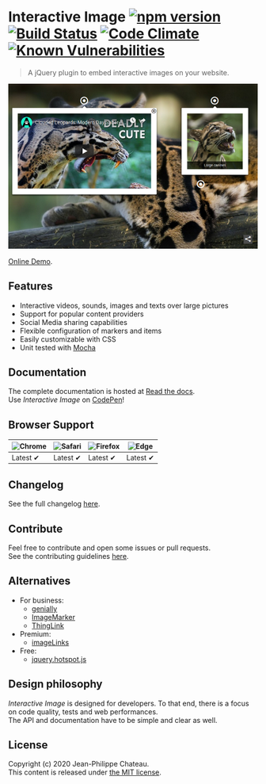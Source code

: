 # Interactive Image [![npm version](https://badge.fury.io/js/interactiveimagejs.svg)](http://badge.fury.io/js/interactiveimagejs) [![Build Status](https://travis-ci.org/jpchateau/Interactive-Image.svg?branch=master)](https://travis-ci.org/jpchateau/Interactive-Image) [![Code Climate](https://codeclimate.com/github/jpchateau/Interactive-Image/badges/gpa.svg)](https://codeclimate.com/github/jpchateau/Interactive-Image) [![Known Vulnerabilities](https://snyk.io//test/github/jpchateau/Interactive-Image/badge.svg?targetFile=package.json)](https://snyk.io//test/github/jpchateau/Interactive-Image?targetFile=package.json)

> A jQuery plugin to embed interactive images on your website.

[![Demo](docs/_static/demo.jpg)](https://www.jpchateau.com/demo/interactive-image)

[Online Demo](https://www.jpchateau.com/demo/interactive-image).

## Features

* Interactive videos, sounds, images and texts over large pictures
* Support for popular content providers
* Social Media sharing capabilities
* Flexible configuration of markers and items
* Easily customizable with CSS
* Unit tested with [Mocha](https://mochajs.org/)

## Documentation

The complete documentation is hosted at [Read the docs](https://interactive-image.readthedocs.io).  
Use _Interactive Image_ on [CodePen](https://codepen.io/jpchateau/pen/vYOvGeE)!

## Browser Support

| ![Chrome](https://raw.github.com/alrra/browser-logos/master/src/chrome/chrome_48x48.png) | ![Safari](https://raw.github.com/alrra/browser-logos/master/src/safari/safari_48x48.png) | ![Firefox](https://raw.github.com/alrra/browser-logos/master/src/firefox/firefox_48x48.png) | ![Edge](https://raw.github.com/alrra/browser-logos/master/src/edge/edge_48x48.png) |
| --- | --- | --- | --- |
| Latest ✔ | Latest ✔ | Latest ✔ | Latest ✔ |

## Changelog

See the full changelog [here](CHANGELOG.md).

## Contribute

Feel free to contribute and open some issues or pull requests.  
See the contributing guidelines [here](CONTRIBUTING.md).

## Alternatives

* For business:
  * [genially](https://www.genial.ly/)
  * [ImageMarker](https://www.imagemarker.com/)
  * [ThingLink](https://www.thinglink.com/)
* Premium:
  * [imageLinks](http://avirtum.com/imagelinks-jquery-plugin/)
* Free:
  * [jquery.hotspot.js](https://github.com/skypluto/jquery.hotspot.js)

## Design philosophy

_Interactive Image_ is designed for developers. To that end, there is a focus on code quality, tests and web performances.  
The API and documentation have to be simple and clear as well.

## License

Copyright (c) 2020 Jean-Philippe Chateau.  
This content is released under [the MIT license](https://github.com/jpchateau/Interactive-Image/blob/master/LICENSE).